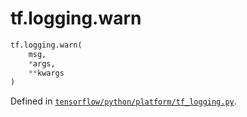 <div itemscope itemtype="http://developers.google.com/ReferenceObject">
<meta itemprop="name" content="tf.logging.warn" />
<meta itemprop="path" content="Stable" />
</div>

# tf.logging.warn

``` python
tf.logging.warn(
    msg,
    *args,
    **kwargs
)
```



Defined in [`tensorflow/python/platform/tf_logging.py`](/code/stable/tensorflow/python/platform/tf_logging.py).


